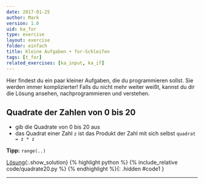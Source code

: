 ```yaml
---
date: 2017-01-25
author: Mark
version: 1.0
uid: ka_for
type: exercise
layout: exercise
folder: einfach
title: Kleine Aufgaben • for-Schleifen
tags: [t_for]
related_exercises: [ka_input, ka_if]
---
```


Hier findest du ein paar kleiner Aufgaben, die du programmieren sollst.
Sie werden immer komplizierter! Falls du nicht mehr weiter weißt,
kannst du dir die Lösung ansehen, nachprogrammieren und verstehen.

## Quadrate der Zahlen von 0 bis 20
- gib die Quadrate von 0 bis 20 aus
- das Quadrat einer Zahl `z` ist das Produkt der Zahl mit sich selbst `quadrat = z * z`

**Tipp:** `range(..)`

[Lösung](#code1){:.show_solution}
{% highlight python %}
{% include_relative code/quadrate20.py %}
{% endhighlight %}{: .hidden #code1 }

<hr>

